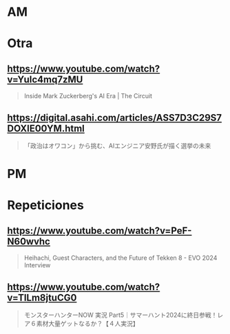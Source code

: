 # AM
# Otra

## https://www.youtube.com/watch?v=YuIc4mq7zMU

> Inside Mark Zuckerberg's AI Era | The Circuit 

## https://digital.asahi.com/articles/ASS7D3C29S7DOXIE00YM.html

> 「政治はオワコン」から挑む、AIエンジニア安野氏が描く選挙の未来

# PM

# Repeticiones

## https://www.youtube.com/watch?v=PeF-N60wvhc

> Heihachi, Guest Characters, and the Future of Tekken 8 - EVO 2024 Interview

## https://www.youtube.com/watch?v=TlLm8jtuCG0

> モンスターハンターNOW 実況 Part5｜サマーハント2024に終日参戦！レア６素材大量ゲットなるか？【４人実況】 
